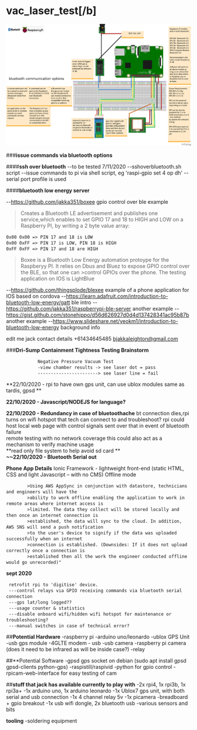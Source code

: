 # vac_laser_test[/b]

![alt text](https://github.com/jakka351/vac_laser_test/blob/master/_updatebluetoothrasp.png?raw=true)


###**issue commands via bluetooth options**

####**ssh over bluetooth**
--to be tested 7/11/2020
--sshoverbluetooth.sh script
--issue commands to pi via shell script, eg 'raspi-gpio set 4 op dh'
--serial port profile is used


####**bluetooth low energy server**

--https://github.com/jakka351/boxee gpio control over ble example

>Creates a Bluetooth LE advertisement and publishes one service,which enables to set GPIO 17 and 18 to HIGH and LOW on a Raspberry PI, by writing a 2 byte value array:

    0x00 0x00 => PIN 17 and 18 is LOW
    0x00 0xFF => PIN 17 is LOW, PIN 18 is HIGH
    0xFF 0xFF => PIN 17 and 18 are HIGH

>Boxee is a Bluetooth Low Energy automation protoype for the Raspberyy PI. It relies on Dbus and Bluez to expose GPIO control over the BLE, so that one can >control GPIOs over the phone. The testing application on IOS is LightBlue

--https://github.com/thingsplode/blexee example of a phone application for IOS based on cordova
--https://learn.adafruit.com/introduction-to-bluetooth-low-energy/gatt ble intro
--https://github.com/jakka351/raspberrypi-ble-server another example
--https://gist.github.com/stonehippo/d56d626927d0d4d137428341ac95b87b another example
--https://www.slideshare.net/yeokm1/introduction-to-bluetooth-low-energy background info



edit me
jack contact details +61434645485 bjakkaleighton@gmail.com 

###**Dri-Sump Containment Tightness Testing Brainstorm**

                Negative Pressure Vacuum Test
                -view chamber results -> see laser dot = pass
                -----------------------> see laser line = fail
               
                
**22/10/2020 - rpi to have own gps unit,  can use ublox modules same as tardis, gpsd **

**22/10/2020 - Javascript/NODEJS for language?**

**22/10/2020 - Redundancy in case of bluetoothache**
bt connection dies,rpi turns on wifi hotspot that tech can connect to and troubleshoot? 
rpi could host local web page with control signals sent over that in event of bluetooth failure      
remote testing with no network coverage this could also act as a mechanism to verify machine usage           
**read only file system to help avoid sd card **           
**~~22/10/2020 - Bluetooth Serial out**

**Phone App Details**
Ionic Framework - lightweight front-end (static HTML, CSS and light Javascript – with no CMS) 
Offline mode 
           
            >Using AWS AppSync in conjunction with datastore, technicians and engineers will have the
            >ability to work offline enabling the application to work in remote areas where internet access is
            >limited. The data they collect will be stored locally and then once an internet connection is
            >established, the data will sync to the cloud. In addition, AWS SNS will send a push notification
            >to the user's device to signify if the data was uploaded successfully when an internet
            >connection is established. (Downsides: If it does not upload correctly once a connection is
            >established then all the work the engineer conducted offline would go unrecorded)"



**sept 2020**

     retrofit rpi to 'digitise' device.
     ---control relays via GPIO receiving commands via bluetooth serial connection
     ---gps lat/long logged??
     ---usage counter & statistics 
     ---disable onboard wifi/hidden wifi hotspot for maintenance or troubleshooting?
     ---manual switches in case of technical error?

##**Potential Hardware**
    -raspberry pi 
    -arduino uno/leonardo
    -ublox GPS Unit 
    -usb gps module
    -4GLTE modem - usb
    -usb camera
    -raspberry pi camera (does it need to be infrared as will be inside case?)
    -relay
    
##**Potential Software
    -gpsd gps socket on debian
    (sudo apt install gpsd gpsd-clients python-gps)
    -raspistill/raspivid
    -python for gpio control
    -rpicam-web-interface for easy testing of cam 
    
##**stuff that jack has available currently to play with**
    -2x rpi4, 1x rpi3b, 1x rpi3a+
    -1x arduino uno, 1x arduino leonardo
    -1x Ublox7 gps unit, with both serial and usb connection
    -1x 4 channel relay 5v
    -1x picamera
    -breadboard + gpio breakout
    -1x usb wifi dongle, 2x bluetooth usb
    -various sensors and bits

 **tooling**
    -soldering equipment
